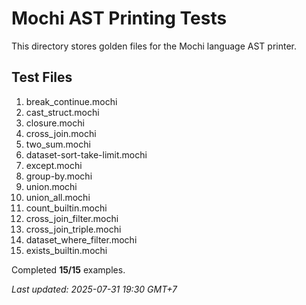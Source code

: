 # Mochi AST Printing Tests

This directory stores golden files for the Mochi language AST printer.

## Test Files

1. break_continue.mochi
2. cast_struct.mochi
3. closure.mochi
4. cross_join.mochi
5. two_sum.mochi
6. dataset-sort-take-limit.mochi
7. except.mochi
8. group-by.mochi
9. union.mochi
10. union_all.mochi
11. count_builtin.mochi
12. cross_join_filter.mochi
13. cross_join_triple.mochi
14. dataset_where_filter.mochi
15. exists_builtin.mochi

Completed **15/15** examples.

_Last updated: 2025-07-31 19:30 GMT+7_

